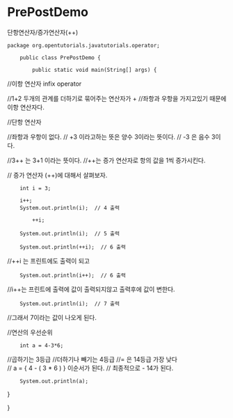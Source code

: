 # PrePostDemo

단항연산자/증가연산자(++)


  	package org.opentutorials.javatutorials.operator;

  		public class PrePostDemo {
  
  			public static void main(String[] args) {
		
		
//이항 연산자 infix operator
		
//1+2 두개의 관계를 더하기로 묶어주는 연산자가 + 
//좌항과 우항을 가지고있기 때문에 이항 연산자다.
		
		
		
//단항 연산자
		
//좌항과 우항이 없다.
// +3 이라고하는 뜻은 양수 3이라는 뜻이다.
// -3 은 음수 3이다.
		
//3++ 는 3+1 이라는 뜻이다.
//++는 증가 연산자로 항의 값을 1씩 증가시킨다.
		
// 증가 연산자 (++)에 대해서 살펴보자.
		
		int i = 3;
		
		i++;
		System.out.println(i);  // 4 출력
		
	    	++i;
		
	 	System.out.println(i);  // 5 출력
	    
		System.out.println(++i);  // 6 출력
//++i 는 프린트에도 출력이 되고
		
		System.out.println(i++);  // 6 출력
//i++는 프린트에 출력에 값이 출력되지않고 출력후에 값이 변한다.

		System.out.println(i);  // 7 출력 
//그래서 7이라는 값이 나오게 된다.

//연산의 우선순위

		int a = 4-3*6;
		
//곱하기는 3등급
//더하기나 빼기는 4등급
//= 은 14등급 가장 낮다	
// a = { 4 - ( 3 * 6 ) } 이순서가 된다.
// 최종적으로 - 14가 된다.
		
		System.out.println(a);
		
		
		
		
 }

}
